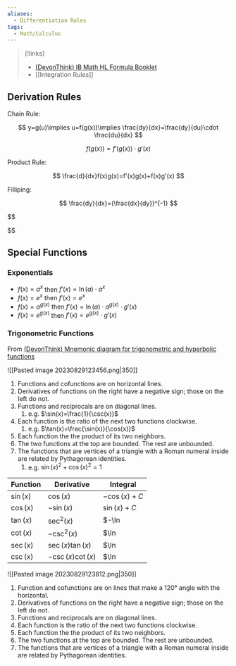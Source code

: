 ```yaml
---
aliases:
  - Differentiation Rules
tags:
  - Math/Calculus
---
```


> [!links]
> - [(DevonThink) IB Math HL Formula Booklet](x-devonthink-item://F9E2CB19-E755-4B33-B3FF-12F819211277)
> - [[Integration Rules]]

## Derivation Rules

Chain Rule:

$$
y=g(u)\implies u=f(g(x))\implies \frac{dy}{dx}=\frac{dy}{du}\cdot \frac{du}{dx}
$$

$$
f(g(x))=f'(g(x))\cdot g'(x)
$$

Product Rule:

$$
\frac{d}{dx}f(x)g(x)=f'(x)g(x)+f(x)g'(x)
$$

Filliping:

$$
\frac{dy}{dx}=(\frac{dx}{dy})^{-1}
$$

$$

$$

## Special Functions

### Exponentials

- $f(x) = a^x$ then $f'(x) = \ln(a) \cdot a^x$
- $f(x) = e^x$ then $f'(x) = e^x$
- $f(x) = a^{g(x)}$ then $f'(x) = \ln(a) \cdot a^{g(x)} \cdot g'(x)$
- $f(x) = e^{g(x)}$ then $f'(x) = e^{g(x)} \cdot g'(x)$

### Trigonometric Functions

From [(DevonThink) Mnemonic diagram for trigonometric and hyperbolic functions](x-devonthink-item://79871930-59AB-4568-8CD9-20518849376D)

![[Pasted image 20230829123456.png|350]]

1. Functions and cofunctions are on horizontal lines.
2. Derivatives of functions on the right have a negative sign; those on the left do not.
3. Functions and reciprocals are on diagonal lines.
	1. e.g. $\sin(x)=\frac{1}{\csc(x)}$
4. Each function is the ratio of the next two functions clockwise.
	1. e.g. $\tan(x)=\frac{\sin(x)}{\cos(x)}$
5. Each function the the product of its two neighbors.
6. The two functions at the top are bounded. The rest are unbounded.
7. The functions that are vertices of a triangle with a Roman numeral inside are related by Pythagorean identities.
	1. e.g. $\sin(x)^2+\cos(x)^2=1$

Function | Derivative | Integral
--- | --- | ---
$\sin(x)$ | $\cos(x)$ | $-\cos(x) + C$
$\cos(x)$ | $-\sin(x)$ | $\sin(x) + C$
$\tan(x)$ | $\sec^2(x)$ | $-\ln |\cos(x)| + C$
$\cot(x)$ | $-\csc^2(x)$ | $\ln |\sin(x)| + C$
$\sec(x)$ | $\sec(x) \tan(x)$ | $\ln |\sec(x) + \tan(x)| + C$
$\csc(x)$ | $-\csc(x) \cot(x)$ | $\ln |\csc(x) + \cot(x)| + C$

![[Pasted image 20230829123812.png|350]]

1. Function and cofunctions are on lines that make a 120° angle with the horizontal.
2. Derivatives of functions on the right have a negative sign; those on the left do not.
3. Functions and reciprocals are on diagonal lines.
4. Each function is the ratio of the next two functions clockwise.
5. Each function the the product of its two neighbors.
6. The two functions at the top are bounded. The rest are unbounded.
7. The functions that are vertices of a triangle with a Roman numeral inside are related by Pythagorean identities.
